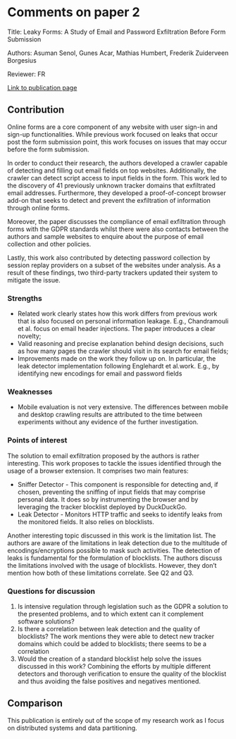 # Comments on paper 2

Title: Leaky Forms: A Study of Email and Password Exfiltration Before Form Submission

Authors: Asuman Senol, Gunes Acar, Mathias Humbert, Frederik Zuiderveen Borgesius

Reviewer: FR

[Link to publication page](https://www.usenix.org/system/files/sec22fall_senol.pdf)

## Contribution

Online forms are a core component of any website with user sign-in and sign-up functionalities. While previous work focused on leaks that occur post the form submission point, this work focuses on issues that may occur before the form submission.

In order to conduct their research, the authors developed a crawler capable of detecting and filling out email fields on top websites. Additionally, the crawler can detect script access to input fields in the form. This work led to the discovery of 41 previously unknown tracker domains that exfiltrated email addresses. Furthermore, they developed a proof-of-concept browser add-on that seeks to detect and prevent the exfiltration of information through online forms.

Moreover, the paper discusses the compliance of email exfiltration through forms with the GDPR standards whilst there were also contacts between the authors and sample websites to enquire about the purpose of email collection and other policies.

Lastly, this work also contributed by detecting password collection by session replay providers on a subset of the websites under analysis. As a result of these findings, two third-party trackers updated their system to mitigate the issue.

### Strengths

- Related work clearly states how this work differs from previous work that is also focused on personal information leakage. E.g., Chandramouli et al. focus on email header injections. The paper introduces a clear novelty;
- Valid reasoning and precise explanation behind design decisions, such as how many pages the crawler should visit in its search for email fields;
- Improvements made on the work they follow up on. In particular, the leak detector implementation following Englehardt et al.work. E.g., by identifying new encodings for email and password fields

### Weaknesses

- Mobile evaluation is not very extensive. The differences between mobile and desktop crawling results are attributed to the time between experiments without any evidence of the further investigation. 

### Points of interest

The solution to email exfiltration proposed by the authors is rather interesting. This work proposes to tackle the issues identified through the usage of a browser extension. It comprises two main features:
- Sniffer Detector - This component is responsible for detecting and, if chosen, preventing the sniffing of input fields that may comprise personal data. It does so by instrumenting the browser and by leveraging the tracker blocklist deployed by DuckDuckGo.
- Leak Detector - Monitors HTTP traffic and seeks to identify leaks from the monitored fields. It also relies on blocklists.

Another interesting topic discussed in this work is the limitation list. The authors are aware of the limitations in leak detection due to the multitude of encodings/encryptions possible to mask such activities. The detection of leaks is fundamental for the formulation of blocklists. The authors discuss the limitations involved with the usage of blocklists. However, they don’t mention how both of these limitations correlate. See Q2 and Q3.

### Questions for discussion

1. Is intensive regulation through legislation such as the GDPR a solution to the presented problems, and to which extent can it complement software solutions?
2. Is there a correlation between leak detection and the quality of blocklists? The work mentions they were able to detect new tracker domains which could be added to blocklists; there seems to be a correlation
3. Would the creation of a standard blocklist help solve the issues discussed in this work? Combining the efforts by multiple different detectors and thorough verification to ensure the quality of the blocklist and thus avoiding the false positives and negatives mentioned.

## Comparison

This publication is entirely out of the scope of my research work as I focus on distributed systems and data partitioning.
